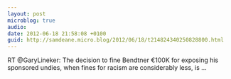 ```yaml
---
layout: post
microblog: true
audio: 
date: 2012-06-18 21:58:08 +0100
guid: http://samdeane.micro.blog/2012/06/18/t214824340250828800.html
---
```

RT @GaryLineker: The decision to fine Bendtner €100K for exposing his sponsored undies, when fines for racism are considerably less, is  ...
